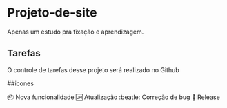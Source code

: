 # Projeto-de-site
Apenas um estudo pra fixação e aprendizagem. 

## Tarefas

O controle de tarefas desse projeto será realizado no Github

##icones

:package: Nova funcionalidade
:up: Atualização
:beatle: Correção de bug
:checkered_flag: Release